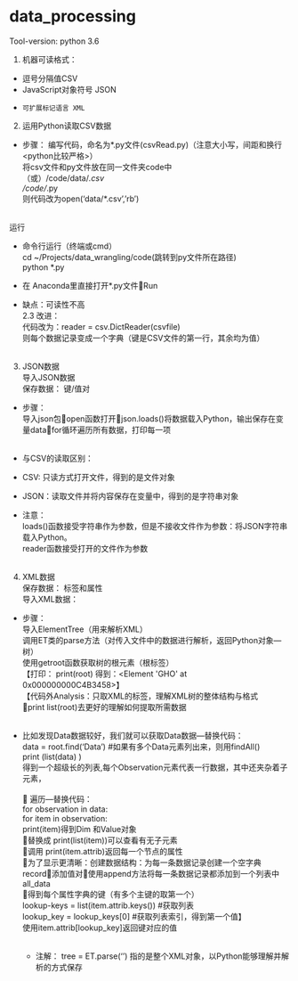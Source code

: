# data_processing
Tool-version:  python 3.6
1.	机器可读格式：
  *	逗号分隔值CSV
  *	JavaScript对象符号 JSON
  *		可扩展标记语言 XML
2.	运用Python读取CSV数据
  *	步骤：
编写代码，命名为*.py文件(csvRead.py)（注意大小写，间距和换行<python比较严格>）<br>
将csv文件和py文件放在同一文件夹code中<br>
（或）/code/data/*.csv<br>
		 /code/*.py<br>
		则代码改为open(‘data/*.csv’,’rb’)<br><br>
 
运行<br>
  * 命令行运行（终端或cmd）<br>
cd ~/Projects/data_wrangling/code(跳转到py文件所在路径)<br>
python *.py<br>
  * 在 Anaconda里直接打开*.py文件Run<br>
 
  * 缺点：可读性不高<br>
2.3	改进：<br>
  代码改为：reader = csv.DictReader(csvfile)<br>
  则每个数据记录变成一个字典（键是CSV文件的第一行，其余均为值）<br><br>
 
3.	JSON数据<br>
  导入JSON数据<br>
  保存数据： 键/值对<br>
  * 步骤：<br>
  导入json包open函数打开json.loads()将数据载入Python，输出保存在变量datafor循环遍历所有数据，打印每一项<br><br>
 
  * 与CSV的读取区别：<br>
  * CSV: 只读方式打开文件，得到的是文件对象<br>
  * JSON：读取文件并将内容保存在变量中，得到的是字符串对象<br>
  * 注意：<br>
     loads()函数接受字符串作为参数，但是不接收文件作为参数：将JSON字符串载入Python。<br>
      reader函数接受打开的文件作为参数<br><br>
4.	XML数据<br>
    保存数据： 标签和属性<br>
    导入XML数据：<br>
  * 步骤：<br>
    导入ElementTree（用来解析XML）<br>
   调用ET类的parse方法（对传入文件中的数据进行解析，返回Python对象—树）<br>
    使用getroot函数获取树的根元素（根标签）<br>
  【打印： print(root)  得到：<Element 'GHO' at 0x000000000C4B3458>】<br>
   【代码外Analysis：只取XML的标签，理解XML树的整体结构与格式<br>
  print list(root)去更好的理解如何提取所需数据<br><br>
 
* 比如发现Data数据较好，我们就可以获取Data数据—替换代码：<br>
  data = root.find(‘Data’)   #如果有多个Data元素列出来，则用findAll()<br>
  print (list(data) ) <br>
  得到一个超级长的列表,每个Observation元素代表一行数据，其中还夹杂着子元素，<br>  
 遍历—替换代码：<br>
  for observation in data:<br>
  for item in observation:<br>
  print(item)得到Dim 和Value对象<br>
替换成 print(list(item))可以查看有无子元素<br>
调用  print(item.attrib)返回每一个节点的属性<br>
为了显示更清晰：创建数据结构：为每一条数据记录创建一个空字典record添加值对使用append方法将每一条数据记录都添加到一个列表中all_data<br>
得到每个属性字典的键（有多个主键的取第一个）<br>
  lookup-keys = list(item.attrib.keys())  #获取列表<br>
  lookup_key = lookup_keys[0]        #获取列表索引，得到第一个值】<br>
使用item.attrib[lookup_key]返回键对应的值<br><br>

  *	注解： tree = ET.parse(‘’) 指的是整个XML对象，以Python能够理解并解析的方式保存<br>
